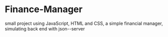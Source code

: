 # Finance-Manager
small project using JavaScript, HTML and CSS, a simple financial manager, simulating back end with json--server
